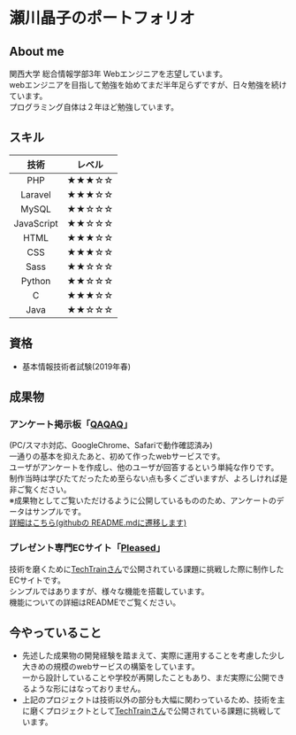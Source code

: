 # 瀬川晶子のポートフォリオ

## About me
関西大学 総合情報学部3年 Webエンジニアを志望しています。<br>
webエンジニアを目指して勉強を始めてまだ半年足らずですが、日々勉強を続けています。<br>
プログラミング自体は２年ほど勉強しています。

## スキル
| 技術 | レベル |
|:----:|:----:|
| PHP | ★★★☆☆ |
| Laravel | ★★★☆☆ |
| MySQL | ★★☆☆☆ |
| JavaScript | ★★☆☆☆ |
| HTML | ★★★☆☆ |
| CSS | ★★★☆☆ |
| Sass | ★★☆☆☆ |
| Python | ★★☆☆☆ |
| C | ★★★☆☆ |
| Java | ★★☆☆☆ |

## 資格
- 基本情報技術者試験(2019年春)

## 成果物
### アンケート掲示板「[QAQAQ](https://questionnaire.uh-oh.jp/)」
(PC/スマホ対応、GoogleChrome、Safariで動作確認済み)<br>
一通りの基本を抑えたあと、初めて作ったwebサービスです。<br>
ユーザがアンケートを作成し、他のユーザが回答するという単純な作りです。<br>
制作当時は学びたてだったため至らない点も多くございますが、よろしければ是非ご覧ください。<br>
※成果物としてご覧いただけるように公開しているもののため、アンケートのデータはサンプルです。<br>
[詳細はこちら(githubの README.mdに遷移します)](https://github.com/shoko218/questionnaire_bbs/blob/master/README.md)
### プレゼント専門ECサイト「[Pleased](https://pleased.sumomo.ne.jp/)」
技術を磨くために[TechTrainさん](https://techbowl.co.jp/techtrain)で公開されている課題に挑戦した際に制作したECサイトです。<br>
シンプルではありますが、様々な機能を搭載しています。<br>
機能についての詳細はREADMEでご覧ください。

## 今やっていること
- 先述した成果物の開発経験を踏まえて、実際に運用することを考慮した少し大きめの規模のwebサービスの構築をしています。<br>
一から設計していることや学校が再開したこともあり、まだ実際に公開できるような形にはなっておりません。<br>
- 上記のプロジェクトは技術以外の部分も大幅に関わっているため、技術を主に磨くプロジェクトとして[TechTrainさん](https://techbowl.co.jp/techtrain)で公開されている課題に挑戦しています。<br>
